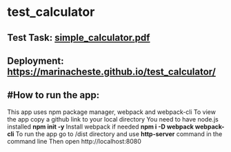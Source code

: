 # test_calculator
**Test Task: [simple_calculator.pdf](https://github.com/MarinaCheSte/test_calculator/files/10168735/simple_calculator.pdf)**
---
**Deployment**: https://marinacheste.github.io/test_calculator/
---
#How to run the app:
---
This app uses npm package manager, webpack and webpack-cli
To view the app copy a github link to your local directory
You need to have node.js installed
**npm init -y**
Install webpack if needed
**npm i -D webpack webpack-cli**
To run the app go to /dist directory and
use **http-server** command in the command line
Then open http://localhost:8080
